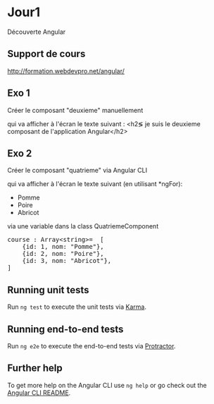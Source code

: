 # Jour1

Découverte Angular

## Support de cours

<a href="http://formation.webdevpro.net/angular/" target="_blank">http://formation.webdevpro.net/angular/</a>

## Exo 1

Créer le composant "deuxieme" manuellement

qui va afficher à l'écran le texte suivant :
&lt;h2&lg; je suis le deuxieme composant de l'application Angular&lt;/h2&gt;

## Exo 2

Créer le composant "quatrieme" via Angular CLI

qui va afficher à l'écran le texte suivant (en utilisant *ngFor):

- Pomme
- Poire
- Abricot

via une variable dans la class QuatriemeComponent
<pre>
course : Array&lt;string&gt;=  [ 
    {id: 1, nom: "Pomme"}, 
    {id: 2, nom: "Poire"}, 
    {id: 3, nom: "Abricot"}, 
]
</pre>


## Running unit tests

Run `ng test` to execute the unit tests via [Karma](https://karma-runner.github.io).

## Running end-to-end tests

Run `ng e2e` to execute the end-to-end tests via [Protractor](http://www.protractortest.org/).

## Further help

To get more help on the Angular CLI use `ng help` or go check out the [Angular CLI README](https://github.com/angular/angular-cli/blob/master/README.md).
